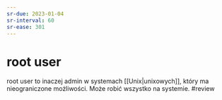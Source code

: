 ```yaml
---
sr-due: 2023-01-04
sr-interval: 60
sr-ease: 301
---
```


# root user
root user to inaczej admin w systemach [[Unix|unixowych]], który ma nieograniczone możliwości.
Może robić wszystko na systemie.
#review